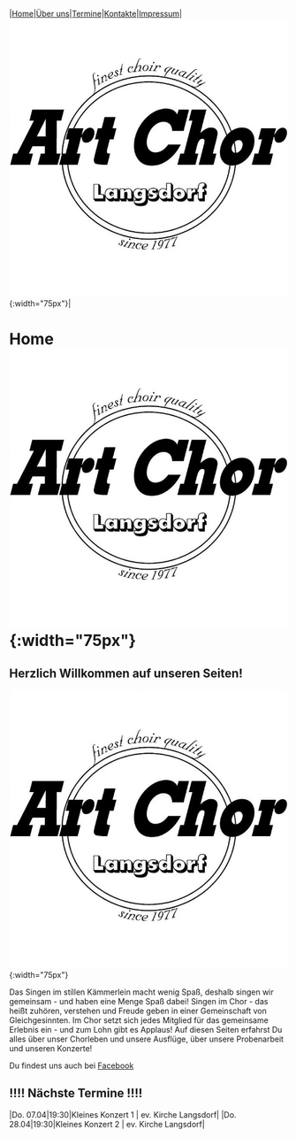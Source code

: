 |[Home](index.md)|[Über uns](ueber_uns.md)|[Termine](termine.md)|[Kontakte](kontakte.md)|[Impressum](impressum.md)|![Logo](img/artchorlogo.jpg){:width="75px"}|

# Home ![Logo](img/artchorlogo.jpg){:width="75px"}
## Herzlich Willkommen auf unseren Seiten!
![Logo](img/artchorlogo.jpg){:width="75px"}

Das Singen im stillen Kämmerlein macht wenig Spaß, deshalb singen wir gemeinsam - und haben eine Menge Spaß dabei! Singen im Chor - das heißt zuhören, verstehen und Freude geben in einer Gemeinschaft von Gleichgesinnten. Im Chor setzt sich jedes Mitglied für das gemeinsame Erlebnis ein - und zum Lohn gibt es Applaus!
Auf diesen Seiten erfahrst Du alles über unser Chorleben und unsere Ausflüge, über unsere Probenarbeit und unseren Konzerte!

Du findest uns auch bei [Facebook](https://facebook.com/ArtChorLangsdorf/)

## !!!!  Nächste Termine  !!!! 

|Do. 07.04|19:30|Kleines Konzert  1 | ev. Kirche Langsdorf|
|Do. 28.04|19:30|Kleines Konzert  2 | ev. Kirche Langsdorf|
